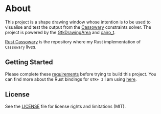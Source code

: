 # About
This project is a shape drawing window whose intention is to be used to visualise and test the output from the [Cassowary](https://constraints.cs.washington.edu/solvers/cassowary-tochi.pdf) constraints solver. The project is powered by the [GtkDrawingArea](https://developer.gnome.org/gtk3/stable/GtkDrawingArea.html) and [cairo_t](https://www.cairographics.org/manual/cairo-cairo-t.html).

[Rust Cassowary](https://github.com/MrKonstantinT/rust-cassowary) is the repository where my Rust implementation of `Cassowary` lives.

## Getting Started

Please complete these [requirements](http://gtk-rs.org/docs/requirements.html) before trying to build this project. You can find more about the Rust bindings for `GTK+ 3` I am using [here](http://gtk-rs.org/).

## License

See the [LICENSE](LICENSE.md) file for license rights and limitations (MIT).

